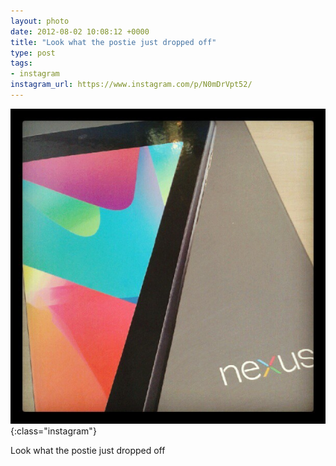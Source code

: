 ```yaml
---
layout: photo
date: 2012-08-02 10:08:12 +0000
title: "Look what the postie just dropped off"
type: post
tags:
- instagram
instagram_url: https://www.instagram.com/p/N0mDrVpt52/
---
```


![Instagram - N0mDrVpt52](/img/N0mDrVpt52.jpg){:class="instagram"}

Look what the postie just dropped off
